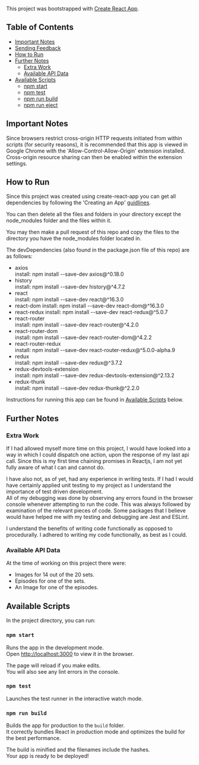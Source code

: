 This project was bootstrapped with [Create React App](https://github.com/facebookincubator/create-react-app).

## Table of Contents

- [Important Notes](#important-notes)
- [Sending Feedback](#sending-feedback)
- [How to Run](#how-to-run)
- [Further Notes](#further-notes)
  - [Extra Work](#extra-work)
  - [Available API Data](#navailable-api-data)
- [Available Scripts](#available-scripts)
  - [npm start](#npm-start)
  - [npm test](#npm-test)
  - [npm run build](#npm-run-build)
  - [npm run eject](#npm-run-eject)  

## Important Notes

Since browsers restrict cross-origin HTTP requests initiated from within scripts (for security reasons), it is recommended that this app is viewed in Google Chrome with the 'Allow-Control-Allow-Origin' extension installed. Cross-origin resource sharing can then be enabled within the extension settings.

## How to Run

Since this project was created using create-react-app you can get all dependencies by following the 'Creating an App' [guidlines](https://github.com/facebook/create-react-app/blob/master/README.md#creating-an-app).  

You can then delete all the files and folders in your directory except the node_modules folder and the files within it.

You may then make a pull request of this repo and copy the files to the directory you have the node_modules folder located in.

The devDependencies (also found in the package.json file of this repo) are as follows:

- axios  
 install: npm install --save-dev axios@^0.18.0
- history  
 install: npm install --save-dev history@^4.7.2
- react  
 install: npm install --save-dev react@^16.3.0
- react-dom 
 install: npm install --save-dev react-dom@^16.3.0
- react-redux 
 install: npm install --save-dev react-redux@^5.0.7
- react-router  
 install: npm install --save-dev react-router@^4.2.0
- react-router-dom  
 install: npm install --save-dev react-router-dom@^4.2.2
- react-router-redux  
 install: npm install --save-dev react-router-redux@^5.0.0-alpha.9
- redux  
 install: npm install --save-dev redux@^3.7.2
- redux-devtools-extension  
 install: npm install --save-dev redux-devtools-extension@^2.13.2
- redux-thunk  
 install: npm install --save-dev redux-thunk@^2.2.0

Instructions for running this app can be found in [Available Scripts](#available-scripts) below.  

## Further Notes  

### Extra Work  

If I had allowed myself more time on this project, I would have looked into a way in which I could dispatch one action, upon the response of my last api call. Since this is my first time chaining promises in Reactjs, I am not yet fully aware of what I can and cannot do.

I have also not, as of yet, had any experience in writing tests. If I had I would have certainly applied unit testing to my project as I understand the importance of test driven development.  
All of my debugging was done by observing any errors found in the browser console whenever attempting to run the code. This was always followed by examination of the relevant pieces of code.
Some packages that I believe would have helped me with my testing and debugging are Jest and ESLint.

I understand the benefits of writing code functionally as opposed to procedurally. I adhered to writing my code functionally, as best as I could.

### Available API Data  

At the time of working on this project there were:
- Images for 14 out of the 20 sets.  
- Episodes for one of the sets.  
- An Image for one of the episodes.

## Available Scripts

In the project directory, you can run:

### `npm start`

Runs the app in the development mode.<br>
Open [http://localhost:3000](http://localhost:3000) to view it in the browser.

The page will reload if you make edits.<br>
You will also see any lint errors in the console.

### `npm test`

Launches the test runner in the interactive watch mode.<br>

### `npm run build`

Builds the app for production to the `build` folder.<br>
It correctly bundles React in production mode and optimizes the build for the best performance.

The build is minified and the filenames include the hashes.<br>
Your app is ready to be deployed!